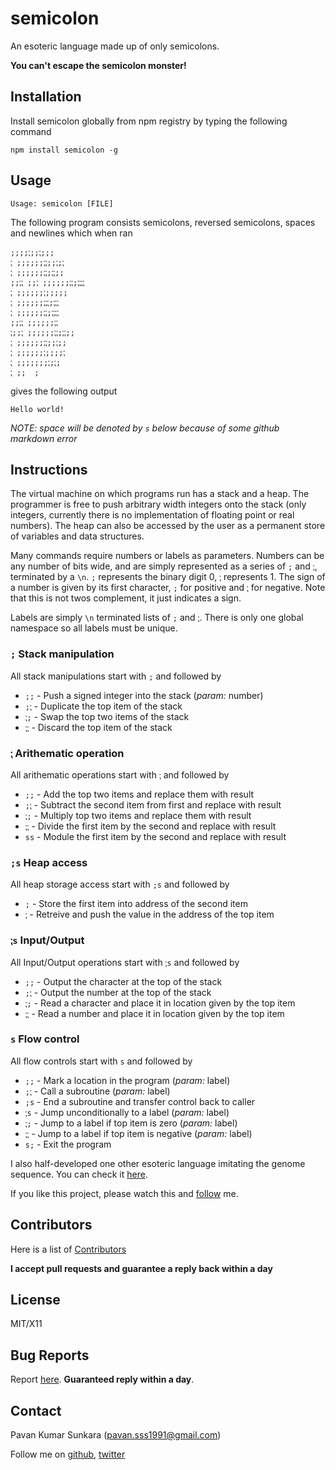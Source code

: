 # semicolon

An esoteric language made up of only semicolons.

**You can't escape the semicolon monster!**

## Installation

Install semicolon globally from npm registry by typing the following command

```
npm install semicolon -g
```

## Usage

```
Usage: semicolon [FILE]
```

The following program consists semicolons, reversed semicolons, spaces and newlines which when ran

```
;;;;⁏;;⁏;;;
⁏ ;;;;;;⁏⁏;;⁏;⁏
⁏ ;;;;;;⁏⁏;⁏⁏;;
;;⁏⁏ ;;⁏ ;;;;;;⁏⁏;⁏⁏⁏⁏
⁏ ;;;;;;⁏;;;;;
⁏ ;;;;;;⁏⁏⁏;⁏⁏⁏
⁏ ;;;;;;⁏⁏;⁏⁏⁏⁏
;;⁏⁏ ;;;;;;⁏⁏
⁏;;⁏ ;;;;;;⁏⁏;⁏⁏;;
⁏ ;;;;;;⁏⁏;;⁏;;
⁏ ;;;;;;⁏;;;;⁏
⁏ ;;;;;;;⁏;⁏;
⁏ ;;  ;
```

gives the following output

```
Hello world!
```

*NOTE: space will be denoted by `s` below because of some github markdown error*

## Instructions

The virtual machine on which programs run has a stack and a heap. The programmer is free to push arbitrary width integers onto the stack (only integers, currently there is no implementation of floating point or real numbers). The heap can also be accessed by the user as a permanent store of variables and data structures.

Many commands require numbers or labels as parameters. Numbers can be any number of bits wide, and are simply represented as a series of `;` and `⁏`, terminated by a `\n`. `;` represents the binary digit 0, `⁏` represents 1. The sign of a number is given by its first character, `;` for positive and `⁏` for negative. Note that this is not twos complement, it just indicates a sign.

Labels are simply `\n` terminated lists of `;` and `⁏`. There is only one global namespace so all labels must be unique.

### `;` Stack manipulation

All stack manipulations start with `;` and followed by

* `;;` - Push a signed integer into the stack (*param:* number)
* `;⁏` - Duplicate the top item of the stack
* `⁏;` - Swap the top two items of the stack
* `⁏⁏` - Discard the top item of the stack

### `⁏` Arithematic operation

All arithematic operations start with `⁏` and followed by

* `;;` - Add the top two items and replace them with result
* `;⁏` - Subtract the second item from first and replace with result
* `⁏;` - Multiply top two items and replace them with result
* `⁏⁏` - Divide the first item by the second and replace with result
* `ss` - Module the first item by the second and replace with result

### `;s` Heap access

All heap storage access start with `;s` and followed by

* `;` - Store the first item into address of the second item
* `⁏` - Retreive and push the value in the address of the top item

### `⁏s` Input/Output

All Input/Output operations start with `⁏s` and followed by

* `;;` - Output the character at the top of the stack
* `;⁏` - Output the number at the top of the stack
* `⁏;` - Read a character and place it in location given by the top item
* `⁏⁏` - Read a number and place it in location given by the top item

### `s` Flow control

All flow controls start with `s` and followed by

* `;;` - Mark a location in the program (*param:* label)
* `;⁏` - Call a subroutine (*param:* label)
* `;s` - End a subroutine and transfer control back to caller
* `⁏s` - Jump unconditionally to a label (*param:* label)
* `⁏;` - Jump to a label if top item is zero (*param:* label)
* `⁏⁏` - Jump to a label if top item is negative (*param:* label)
* `s;` - Exit the program

I also half-developed one other esoteric language imitating the genome sequence. You can check it [here](https://github.com/pksunkara/genome).

If you like this project, please watch this and [follow](http://github.com/users/follow?target=pksunkara) me.

## Contributors
Here is a list of [Contributors](http://github.com/pksunkara/semicolon/contributors)

__I accept pull requests and guarantee a reply back within a day__

## License
MIT/X11

## Bug Reports
Report [here](http://github.com/pksunkara/semicolon/issues). __Guaranteed reply within a day__.

## Contact
Pavan Kumar Sunkara (pavan.sss1991@gmail.com)

Follow me on [github](http://github.com/pksunkara), [twitter](http://twitter.com/pksunkara)
